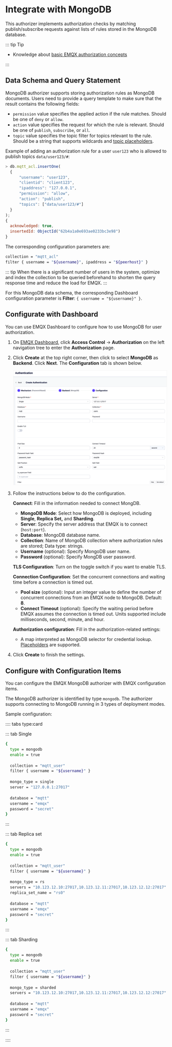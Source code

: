 # Integrate with MongoDB

This authorizer implements authorization checks by matching publish/subscribe requests against lists of rules stored in the MongoDB database.

::: tip Tip

- Knowledge about [basic EMQX authorization concepts](./authz.md)

:::

## Data Schema and Query Statement

MongoDB authorizer supports storing authorization rules as MongoDB documents. Users need to provide a query template to make sure that the result contains the following fields:

* `permission` value specifies the applied action if the rule matches. Should be one of `deny` or `allow`.
* `action` value specifies the request for which the rule is relevant. Should be one of `publish`, `subscribe`, or `all`.
* `topic` value specifies the topic filter for topics relevant to the rule. Should be a string that supports wildcards and [topic placeholders](./authz.md#topic-placeholders).

Example of adding an authorization rule for a user `user123` who is allowed to publish topics `data/user123/#`:

```js
> db.mqtt_acl.insertOne(
  {
      "username": "user123",
      "clientid": "client123",
      "ipaddress": "127.0.0.1",
      "permission": "allow",
      "action": "publish",
      "topics": ["data/user123/#"]
  }
);
{
  acknowledged: true,
  insertedId: ObjectId("62b4a1a0e693ae0233bc3e98")
}
```

The corresponding configuration parameters are:
```bash
collection = "mqtt_acl"
filter { username = "${username}", ipaddress = "${peerhost}" }
```

::: tip
When there is a significant number of users in the system, optimize and index the collection to be queried beforehand to shorten the query response time and reduce the load for EMQX.
:::

For this MongoDB data schema, the corresponding Dashboard configuration parameter is **Filter**: `{ username = "${username}" }`.

## Configurate with Dashboard

You can use EMQX Dashboard to configure how to use MongoDB for user authorization.

1. On [EMQX Dashboard](http://127.0.0.1:18083/#/authentication), click **Access Control** -> **Authorization** on the left navigation tree to enter the **Authorization** page. 

2. Click **Create** at the top right corner, then click to select **MongoDB** as **Backend**. Click **Next**. The **Configuration** tab is shown below.

   <img src="./assets/authz-MongoDB_ee.png" alt="authz-MongoDB_ee" style="zoom:67%;" />

3. Follow the instructions below to do the configuration.

   **Connect**: Fill in the information needed to connect MongDB.

   - **MongoDB Mode**: Select how MongoDB is deployed, including **Single**, **Replica Set,** and **Sharding**.
   - **Server**: Specify the server address that EMQX is to connect (`host:port`).
   - **Database**: MongoDB database name.
   - **Collection**: Name of MongoDB collection where authorization rules are stored; Data type: strings.
   - **Username** (optional): Specify MongoDB user name. 
   - **Password** (optional): Specify MongDB user password. 

   **TLS Configuration**: Turn on the toggle switch if you want to enable TLS. 

   **Connection Configuration**: Set the concurrent connections and waiting time before a connection is timed out.

   - **Pool size** (optional): Input an integer value to define the number of concurrent connections from an EMQX node to MongoDB. Default: **8**. 
   - **Connect Timeout** (optional): Specify the waiting period before EMQX assumes the connection is timed out. Units supported include milliseconds, second, minute, and hour.

   **Authorization configuration**: Fill in the authorization-related settings:

   - A map interpreted as MongoDB selector for credential lookup. [Placeholders](./authz.md#authorization-placeholders) are supported. 

4. Click **Create** to finish the settings.

## Configure with Configuration Items

You can configure the EMQX MongoDB authorizer with EMQX configuration items.

The MongoDB authorizer is identified by type `mongodb`. The authorizer supports connecting to MongoDB running in 3 types of deployment modes. <!---For detailed configuration information, see:[authz:mongo_single](../../configuration/configuration-manual.html#authz:mongo_single),[authz:mongo_sharded](../../configuration/configuration-manual.html#authz:mongo_sharded) and [authz:mongo_rs](../../configuration/configuration-manual.html#authz:mongo_rs)-->

Sample configuration:

:::: tabs type:card

::: tab Single 

```bash
{
  type = mongodb
  enable = true

  collection = "mqtt_user"
  filter { username = "${username}" }

  mongo_type = single
  server = "127.0.0.1:27017"

  database = "mqtt"
  username = "emqx"
  password = "secret"
}
```

:::

::: tab Replica set

```bash
{
  type = mongodb
  enable = true

  collection = "mqtt_user"
  filter { username = "${username}" }

  mongo_type = rs
  servers = "10.123.12.10:27017,10.123.12.11:27017,10.123.12.12:27017"
  replica_set_name = "rs0"

  database = "mqtt"
  username = "emqx"
  password = "secret"
}
```
:::

::: tab Sharding

```bash
{
  type = mongodb
  enable = true

  collection = "mqtt_user"
  filter { username = "${username}" }

  mongo_type = sharded
  servers = "10.123.12.10:27017,10.123.12.11:27017,10.123.12.12:27017"

  database = "mqtt"
  username = "emqx"
  password = "secret"
}
```

:::

::::
